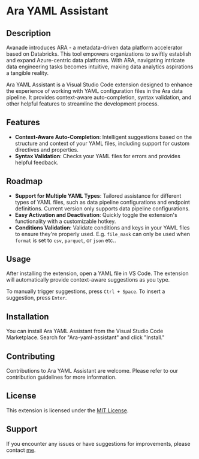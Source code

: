 # Ara YAML Assistant

## Description

Avanade introduces ARA - a metadata-driven data platform accelerator based on Databricks. This tool empowers organizations to swiftly establish and expand Azure-centric data platforms. With ARA, navigating intricate data engineering tasks becomes intuitive, making data analytics aspirations a tangible reality.

Ara YAML Assistant is a Visual Studio Code extension designed to enhance the experience of working with YAML configuration files in the Ara data pipeline. It provides context-aware auto-completion, syntax validation, and other helpful features to streamline the development process.

## Features

- **Context-Aware Auto-Completion**: Intelligent suggestions based on the structure and context of your YAML files, including support for custom directives and properties.
- **Syntax Validation**: Checks your YAML files for errors and provides helpful feedback.

## Roadmap
- **Support for Multiple YAML Types**: Tailored assistance for different types of YAML files, such as data pipeline configurations and endpoint definitions. Current version only supports data pipeline configurations.
- **Easy Activation and Deactivation**: Quickly toggle the extension's functionality with a customizable hotkey.
- **Conditions Validation**: Validate conditions and keys in your YAML files to ensure they're properly used. E.g. `file_mask` can only be used when `format` is set to `csv`, `parquet`, or `json` etc..

## Usage

After installing the extension, open a YAML file in VS Code. The extension will automatically provide context-aware suggestions as you type.

To manually trigger suggestions, press `Ctrl + Space`. To insert a suggestion, press `Enter`.

## Installation

You can install Ara YAML Assistant from the Visual Studio Code Marketplace. Search for "Ara-yaml-assistant" and click "Install."

## Contributing

Contributions to Ara YAML Assistant are welcome. Please refer to our contribution guidelines for more information.

## License

This extension is licensed under the [MIT License](https://www.mit.edu/~amini/LICENSE.md).

## Support

If you encounter any issues or have suggestions for improvements, please contact [me](mailto:forest.jinying.deng@avanade.com).
